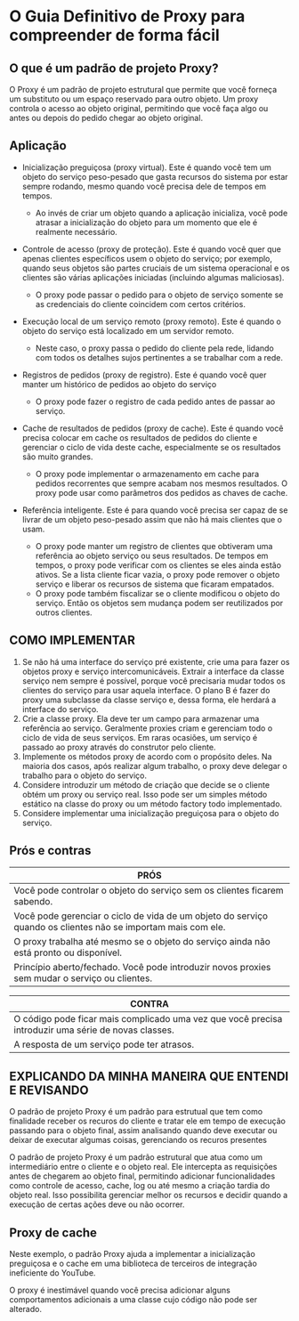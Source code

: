 # O Guia Definitivo de Proxy para compreender de forma fácil

## O que é um padrão de projeto Proxy?

O Proxy é um padrão de projeto estrutural que permite que você forneça um substituto ou um espaço reservado para outro
objeto. Um proxy controla o acesso ao objeto original, permitindo que você faça algo ou antes ou depois do pedido chegar
ao objeto original.

## Aplicação

* Inicialização preguiçosa (proxy virtual). Este é quando você tem um objeto do serviço peso-pesado que gasta recursos
  do sistema por estar sempre rodando, mesmo quando você precisa dele de tempos em tempos.
    * Ao invés de criar um objeto quando a aplicação inicializa, você pode atrasar a inicialização do objeto para um
      momento que ele é realmente necessário.


* Controle de acesso (proxy de proteção). Este é quando você quer que apenas clientes específicos usem o objeto do
  serviço; por exemplo, quando seus objetos são partes cruciais de um sistema operacional e os clientes são várias
  aplicações iniciadas (incluindo algumas maliciosas).
    * O proxy pode passar o pedido para o objeto de serviço somente se as credenciais do cliente coincidem com certos
      critérios.

* Execução local de um serviço remoto (proxy remoto). Este é quando o objeto do serviço está localizado em um servidor
  remoto.
    * Neste caso, o proxy passa o pedido do cliente pela rede, lidando com todos os detalhes sujos pertinentes a se
      trabalhar com a rede.

* Registros de pedidos (proxy de registro). Este é quando você quer manter um histórico de pedidos ao objeto do serviço
  * O proxy pode fazer o registro de cada pedido antes de passar ao serviço.

* Cache de resultados de pedidos (proxy de cache). Este é quando você precisa colocar em cache os resultados de pedidos
  do cliente e gerenciar o ciclo de vida deste cache, especialmente se os resultados são muito grandes.
    * O proxy pode implementar o armazenamento em cache para pedidos recorrentes que sempre acabam nos mesmos
      resultados. O proxy pode usar como parâmetros dos pedidos as chaves de cache.

* Referência inteligente. Este é para quando você precisa ser capaz de se livrar de um objeto peso-pesado assim que não
  há mais clientes que o usam.
    * O proxy pode manter um registro de clientes que obtiveram uma referência ao objeto serviço ou seus resultados. De
      tempos em tempos, o proxy pode verificar com os clientes se eles ainda estão ativos. Se a lista cliente ficar
      vazia, o proxy pode remover o objeto serviço e liberar os recursos de sistema que ficaram empatados.
    * O proxy pode também fiscalizar se o cliente modificou o objeto do serviço. Então os objetos sem mudança podem ser
      reutilizados por outros clientes.

## COMO IMPLEMENTAR

1. Se não há uma interface do serviço pré existente, crie uma para fazer os objetos proxy e serviço intercomunicáveis.
   Extrair a interface da classe serviço nem sempre é possível, porque você precisaria mudar todos os clientes do
   serviço para usar aquela interface. O plano B é fazer do proxy uma subclasse da classe serviço e, dessa forma, ele
   herdará a interface do serviço.
2. Crie a classe proxy. Ela deve ter um campo para armazenar uma referência ao serviço. Geralmente proxies criam e
   gerenciam todo o ciclo de vida de seus serviços. Em raras ocasiões, um serviço é passado ao proxy através do
   construtor pelo cliente.
3. Implemente os métodos proxy de acordo com o propósito deles. Na maioria dos casos, após realizar algum trabalho, o
   proxy deve delegar o trabalho para o objeto do serviço.
4. Considere introduzir um método de criação que decide se o cliente obtém um proxy ou serviço real. Isso pode ser um
   simples método estático na classe do proxy ou um método factory todo implementado.
5. Considere implementar uma inicialização preguiçosa para o objeto do serviço.


## Prós e contras

| PRÓS                                                                                                         | 
|--------------------------------------------------------------------------------------------------------------|
| Você pode controlar o objeto do serviço sem os clientes ficarem sabendo.                                     |
| Você pode gerenciar o ciclo de vida de um objeto do serviço quando os clientes não se importam mais com ele. |
| O proxy trabalha até mesmo se o objeto do serviço ainda não está pronto ou disponível.                       |
| Princípio aberto/fechado. Você pode introduzir novos proxies sem mudar o serviço ou clientes.                |

| CONTRA                                                                                                                                                   | 
|----------------------------------------------------------------------------------------------------------------------------------------------------------|
| O código pode ficar mais complicado uma vez que você precisa introduzir uma série de novas classes. |
| A resposta de um serviço pode ter atrasos.           |

## EXPLICANDO DA MINHA MANEIRA QUE ENTENDI E REVISANDO

O padrão de projeto Proxy é um padrão para estrutual que tem como finalidade receber os recuros do cliente e tratar ele
em tempo de execução passando para o objeto final, assim analisando quando deve executar ou deixar de executar algumas
coisas, gerenciando os recuros presentes

O padrão de projeto Proxy é um padrão estrutural que atua como um intermediário entre o cliente e o objeto real. Ele
intercepta as requisições antes de chegarem ao objeto final, permitindo adicionar funcionalidades como controle de
acesso, cache, log ou até mesmo a criação tardia do objeto real. Isso possibilita gerenciar melhor os recursos e decidir
quando a execução de certas ações deve ou não ocorrer.

## Proxy de cache

Neste exemplo, o padrão Proxy ajuda a implementar a inicialização preguiçosa e o cache em uma biblioteca de terceiros de
integração ineficiente do YouTube.

O proxy é inestimável quando você precisa adicionar alguns comportamentos adicionais a uma classe cujo código não pode
ser alterado.

